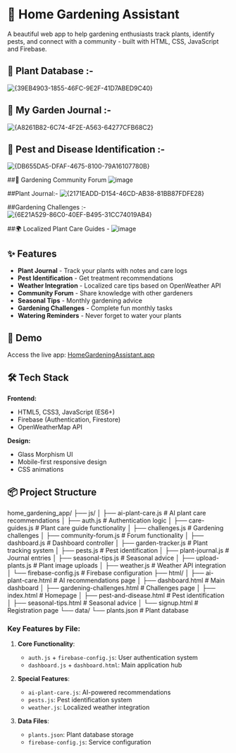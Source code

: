 # 🌱 Home Gardening Assistant

A beautiful web app to help gardening enthusiasts track plants, identify pests, and connect with a community - built with HTML, CSS, JavaScript and Firebase.

## 🌱 Plant Database :-
![{39EB4903-1855-46FC-9E2F-41D7ABED9C40}](https://github.com/user-attachments/assets/203b39f0-cb79-48c5-8f97-43079e088a95)

## 🌿 My Garden Journal :-
![{A8261B82-6C74-4F2E-A563-64277CFB68C2}](https://github.com/user-attachments/assets/c3b0be06-76d2-4b80-aaeb-c48ada9bffd7)

## 🌱 Pest and Disease Identification :-
![{DB655DA5-DFAF-4675-8100-79A16107780B}](https://github.com/user-attachments/assets/4827047f-4fa5-4f5f-aa01-c11d282d129d)

##🌱 Gardening Community Forum
![image](https://github.com/user-attachments/assets/3e4fce9e-b79e-4650-9ad3-93e2e4a27bf6)

##Plant Journal:-
![{2171EADD-D154-46CD-AB38-81BB87FDFE28}](https://github.com/user-attachments/assets/ff1ebec5-f7dd-4bd8-8ebd-624c75270b28)

##Gardening Challenges :- 
![{6E21A529-86C0-40EF-B495-31CC74019AB4}](https://github.com/user-attachments/assets/e68bf801-56ba-45d5-ae68-deaf5272b7e3)

##🌍 Localized Plant Care Guides -
![image](https://github.com/user-attachments/assets/6fd45b04-843e-45b3-b505-4e7ea409666d)


## ✨ Features

- **Plant Journal** - Track your plants with notes and care logs
- **Pest Identification** - Get treatment recommendations
- **Weather Integration** - Localized care tips based on OpenWeather API
- **Community Forum** - Share knowledge with other gardeners
- **Seasonal Tips** - Monthly gardening advice
- **Gardening Challenges** - Complete fun monthly tasks
- **Watering Reminders** - Never forget to water your plants

## 🚀 Demo

Access the live app: [HomeGardeningAssistant.app](https://heroic-stardust-901a75.netlify.app/)



## 🛠️ Tech Stack

**Frontend:**
- HTML5, CSS3, JavaScript (ES6+)
- Firebase (Authentication, Firestore)
- OpenWeatherMap API

**Design:**
- Glass Morphism UI
- Mobile-first responsive design
- CSS animations

## 📦 Project Structure
home_gardening_app/
├── js/
│ ├── ai-plant-care.js # AI plant care recommendations
│ ├── auth.js # Authentication logic
│ ├── care-guides.js # Plant care guide functionality
│ ├── challenges.js # Gardening challenges
│ ├── community-forum.js # Forum functionality
│ ├── dashboard.js # Dashboard controller
│ ├── garden-tracker.js # Plant tracking system
│ ├── pests.js # Pest identification
│ ├── plant-journal.js # Journal entries
│ ├── seasonal-tips.js # Seasonal advice
│ ├── upload-plants.js # Plant image uploads
│ ├── weather.js # Weather API integration
│ └── firebase-config.js # Firebase configuration
├── html/
│ ├── ai-plant-care.html # AI recommendations page
│ ├── dashboard.html # Main dashboard
│ ├── gardening-challenges.html # Challenges page
│ ├── index.html # Homepage
│ ├── pest-and-disease.html # Pest identification
│ ├── seasonal-tips.html # Seasonal advice
│ └── signup.html # Registration page
└── data/
└── plants.json # Plant database


### Key Features by File:

1. **Core Functionality**:
   - `auth.js` + `firebase-config.js`: User authentication system
   - `dashboard.js` + `dashboard.html`: Main application hub

2. **Special Features**:
   - `ai-plant-care.js`: AI-powered recommendations
   - `pests.js`: Pest identification system
   - `weather.js`: Localized weather integration

3. **Data Files**:
   - `plants.json`: Plant database storage
   - `firebase-config.js`: Service configuration

